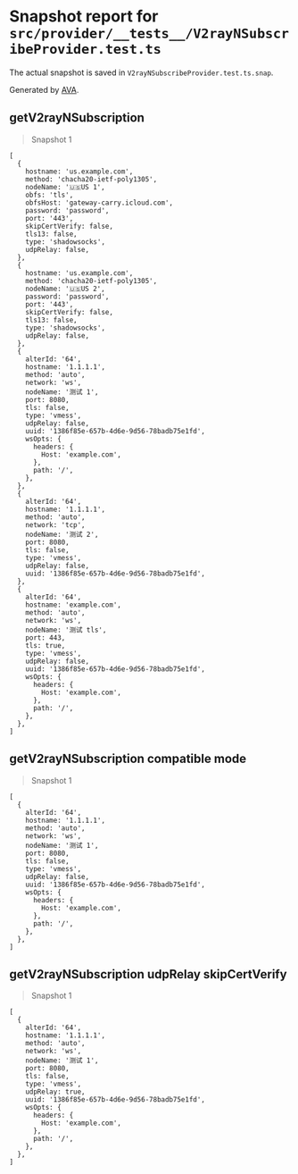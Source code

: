 # Snapshot report for `src/provider/__tests__/V2rayNSubscribeProvider.test.ts`

The actual snapshot is saved in `V2rayNSubscribeProvider.test.ts.snap`.

Generated by [AVA](https://avajs.dev).

## getV2rayNSubscription

> Snapshot 1

    [
      {
        hostname: 'us.example.com',
        method: 'chacha20-ietf-poly1305',
        nodeName: '🇺🇸US 1',
        obfs: 'tls',
        obfsHost: 'gateway-carry.icloud.com',
        password: 'password',
        port: '443',
        skipCertVerify: false,
        tls13: false,
        type: 'shadowsocks',
        udpRelay: false,
      },
      {
        hostname: 'us.example.com',
        method: 'chacha20-ietf-poly1305',
        nodeName: '🇺🇸US 2',
        password: 'password',
        port: '443',
        skipCertVerify: false,
        tls13: false,
        type: 'shadowsocks',
        udpRelay: false,
      },
      {
        alterId: '64',
        hostname: '1.1.1.1',
        method: 'auto',
        network: 'ws',
        nodeName: '测试 1',
        port: 8080,
        tls: false,
        type: 'vmess',
        udpRelay: false,
        uuid: '1386f85e-657b-4d6e-9d56-78badb75e1fd',
        wsOpts: {
          headers: {
            Host: 'example.com',
          },
          path: '/',
        },
      },
      {
        alterId: '64',
        hostname: '1.1.1.1',
        method: 'auto',
        network: 'tcp',
        nodeName: '测试 2',
        port: 8080,
        tls: false,
        type: 'vmess',
        udpRelay: false,
        uuid: '1386f85e-657b-4d6e-9d56-78badb75e1fd',
      },
      {
        alterId: '64',
        hostname: 'example.com',
        method: 'auto',
        network: 'ws',
        nodeName: '测试 tls',
        port: 443,
        tls: true,
        type: 'vmess',
        udpRelay: false,
        uuid: '1386f85e-657b-4d6e-9d56-78badb75e1fd',
        wsOpts: {
          headers: {
            Host: 'example.com',
          },
          path: '/',
        },
      },
    ]

## getV2rayNSubscription compatible mode

> Snapshot 1

    [
      {
        alterId: '64',
        hostname: '1.1.1.1',
        method: 'auto',
        network: 'ws',
        nodeName: '测试 1',
        port: 8080,
        tls: false,
        type: 'vmess',
        udpRelay: false,
        uuid: '1386f85e-657b-4d6e-9d56-78badb75e1fd',
        wsOpts: {
          headers: {
            Host: 'example.com',
          },
          path: '/',
        },
      },
    ]

## getV2rayNSubscription udpRelay skipCertVerify

> Snapshot 1

    [
      {
        alterId: '64',
        hostname: '1.1.1.1',
        method: 'auto',
        network: 'ws',
        nodeName: '测试 1',
        port: 8080,
        tls: false,
        type: 'vmess',
        udpRelay: true,
        uuid: '1386f85e-657b-4d6e-9d56-78badb75e1fd',
        wsOpts: {
          headers: {
            Host: 'example.com',
          },
          path: '/',
        },
      },
    ]
